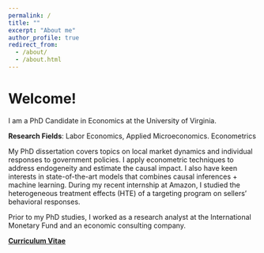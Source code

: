 ```yaml
---
permalink: /
title: ""
excerpt: "About me"
author_profile: true
redirect_from: 
  - /about/
  - /about.html
---
```


Welcome!
======

I am a PhD Candidate in Economics at the University of Virginia.

**Research Fields**: Labor Economics, Applied Microeconomics. Econometrics

My PhD dissertation covers topics on local market dynamics and individual responses to government policies. I apply econometric techniques to address endogeneity and estimate the causal impact. I also have keen interests in state-of-the-art models that combines causal inferences + machine learning. During my recent internship at Amazon, I studied the heterogeneous treatment effects (HTE) of a targeting program on sellers’ behavioral responses. 

Prior to my PhD studies, I worked as a research analyst at the International Monetary Fund and an economic consulting company. 

[**Curriculum Vitae**](../files/CV_Lichen.pdf)

